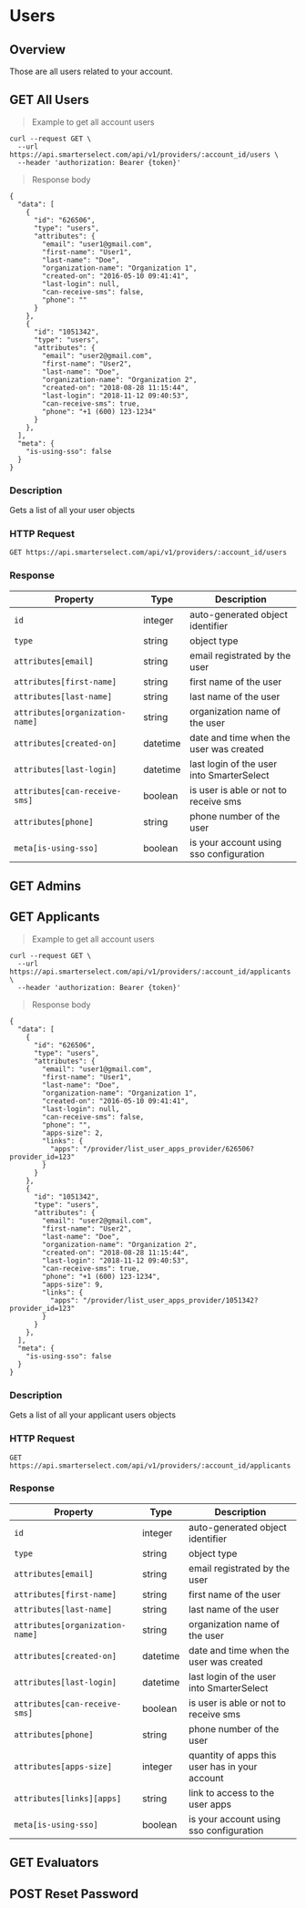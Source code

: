 # Users

## Overview

Those are all users related to your account.

## GET All Users

> Example to get all account users

```shell
curl --request GET \
  --url https://api.smarterselect.com/api/v1/providers/:account_id/users \
  --header 'authorization: Bearer {token}'
```

> Response body

```shell
{
  "data": [
    {
      "id": "626506",
      "type": "users",
      "attributes": {
        "email": "user1@gmail.com",
        "first-name": "User1",
        "last-name": "Doe",
        "organization-name": "Organization 1",
        "created-on": "2016-05-10 09:41:41",
        "last-login": null,
        "can-receive-sms": false,
        "phone": ""
      }
    },
    {
      "id": "1051342",
      "type": "users",
      "attributes": {
        "email": "user2@gmail.com",
        "first-name": "User2",
        "last-name": "Doe",
        "organization-name": "Organization 2",
        "created-on": "2018-08-28 11:15:44",
        "last-login": "2018-11-12 09:40:53",
        "can-receive-sms": true,
        "phone": "+1 (600) 123-1234"
      }
    },
  ],
  "meta": {
    "is-using-sso": false
  }
}
```

### Description

Gets a list of all your user objects

### HTTP Request

`GET https://api.smarterselect.com/api/v1/providers/:account_id/users`

### Response

<table>
  <thead>
    <tr>
    <th>Property</th>
    <th>Type</th>
    <th>Description</th>
    </tr>
  </thead>
  <tbody>
    <tr>
      <td><code>id</code></td>
      <td>integer</td>
      <td>auto-generated object identifier</td>
    </tr>
    <tr>
      <td><code>type</code></td>
      <td>string</td>
      <td>object type</td>
    </tr>
    <tr>
      <td><code>attributes[email]</code></td>
      <td>string</td>
      <td>email registrated by the user</td>
    </tr>
    <tr>
      <td><code>attributes[first-name]</code></td>
      <td>string</td>
      <td>first name of the user</td>
    </tr>
    <tr>
      <td><code>attributes[last-name]</code></td>
      <td>string</td>
      <td>last name of the user</td>
    </tr>
    <tr>
      <td><code>attributes[organization-name]</code></td>
      <td>string</td>
      <td>organization name of the user</td>
    </tr>
    <tr>
      <td><code>attributes[created-on]</code></td>
      <td>datetime</td>
      <td>date and time when the user was created</td>
    </tr>
    <tr>
      <td><code>attributes[last-login]</code></td>
      <td>datetime</td>
      <td>last login of the user into SmarterSelect</td>
    </tr>
    <tr>
      <td><code>attributes[can-receive-sms]</code></td>
      <td>boolean</td>
      <td>is user is able or not to receive sms</td>
    </tr>
    <tr>
      <td><code>attributes[phone]</code></td>
      <td>string</td>
      <td>phone number of the user</td>
    </tr>
    <tr>
      <td><code>meta[is-using-sso]</code></td>
      <td>boolean</td>
      <td>is your account using sso configuration</td>
    </tr>
  </tbody>
</table>

## GET Admins

## GET Applicants

> Example to get all account users

```shell
curl --request GET \
  --url https://api.smarterselect.com/api/v1/providers/:account_id/applicants \
  --header 'authorization: Bearer {token}'
```

> Response body

```shell
{
  "data": [
    {
      "id": "626506",
      "type": "users",
      "attributes": {
        "email": "user1@gmail.com",
        "first-name": "User1",
        "last-name": "Doe",
        "organization-name": "Organization 1",
        "created-on": "2016-05-10 09:41:41",
        "last-login": null,
        "can-receive-sms": false,
        "phone": "",
        "apps-size": 2,
        "links": {
          "apps": "/provider/list_user_apps_provider/626506?provider_id=123"
        }
      }
    },
    {
      "id": "1051342",
      "type": "users",
      "attributes": {
        "email": "user2@gmail.com",
        "first-name": "User2",
        "last-name": "Doe",
        "organization-name": "Organization 2",
        "created-on": "2018-08-28 11:15:44",
        "last-login": "2018-11-12 09:40:53",
        "can-receive-sms": true,
        "phone": "+1 (600) 123-1234",
        "apps-size": 9,
        "links": {
          "apps": "/provider/list_user_apps_provider/1051342?provider_id=123"
        }
      }
    },
  ],
  "meta": {
    "is-using-sso": false
  }
}
```

### Description

Gets a list of all your applicant users objects

### HTTP Request

`GET https://api.smarterselect.com/api/v1/providers/:account_id/applicants`

### Response

<table>
  <thead>
    <tr>
    <th>Property</th>
    <th>Type</th>
    <th>Description</th>
    </tr>
  </thead>
  <tbody>
    <tr>
      <td><code>id</code></td>
      <td>integer</td>
      <td>auto-generated object identifier</td>
    </tr>
    <tr>
      <td><code>type</code></td>
      <td>string</td>
      <td>object type</td>
    </tr>
    <tr>
      <td><code>attributes[email]</code></td>
      <td>string</td>
      <td>email registrated by the user</td>
    </tr>
    <tr>
      <td><code>attributes[first-name]</code></td>
      <td>string</td>
      <td>first name of the user</td>
    </tr>
    <tr>
      <td><code>attributes[last-name]</code></td>
      <td>string</td>
      <td>last name of the user</td>
    </tr>
    <tr>
      <td><code>attributes[organization-name]</code></td>
      <td>string</td>
      <td>organization name of the user</td>
    </tr>
    <tr>
      <td><code>attributes[created-on]</code></td>
      <td>datetime</td>
      <td>date and time when the user was created</td>
    </tr>
    <tr>
      <td><code>attributes[last-login]</code></td>
      <td>datetime</td>
      <td>last login of the user into SmarterSelect</td>
    </tr>
    <tr>
      <td><code>attributes[can-receive-sms]</code></td>
      <td>boolean</td>
      <td>is user is able or not to receive sms</td>
    </tr>
    <tr>
      <td><code>attributes[phone]</code></td>
      <td>string</td>
      <td>phone number of the user</td>
    </tr>
    <tr>
      <td><code>attributes[apps-size]</code></td>
      <td>integer</td>
      <td>quantity of apps this user has in your account</td>
    </tr>
    <tr>
      <td><code>attributes[links][apps]</code></td>
      <td>string</td>
      <td>link to access to the user apps</td>
    </tr>
    <tr>
      <td><code>meta[is-using-sso]</code></td>
      <td>boolean</td>
      <td>is your account using sso configuration</td>
    </tr>
  </tbody>
</table>

## GET Evaluators

## POST Reset Password
